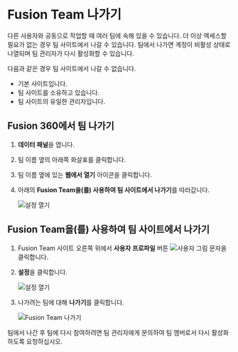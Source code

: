 # Fusion Team 나가기
다른 사용자와 공동으로 작업할 때 여러 팀에 속해 있을 수 있습니다. 더 이상 액세스할 필요가 없는 경우 팀 사이트에서 나갈 수 있습니다. 팀에서 나가면 계정이 비활성 상태로 나열되며 팀 관리자가 다시 활성화할 수 있습니다.

다음과 같은 경우 팀 사이트에서 나갈 수 없습니다.

*   기본 사이트입니다.
*   팀 사이트를 소유하고 있습니다.
*   팀 사이트의 유일한 관리자입니다.

Fusion 360에서 팀 나가기
------------------

1.  **데이터 패널**을 엽니다.
    
2.  팀 이름 옆의 아래쪽 화살표를 클릭합니다.
    
3.  팀 이름 옆에 있는 **웹에서 열기** 아이콘을 클릭합니다.
    
4.  아래의 **Fusion Team을(를) 사용하여 팀 사이트에서 나가기**를 따라갑니다.
    
    ![설정 열기](https://help.autodesk.com/cloudhelp/KOR/Fusion-Import/images/team-open-on-web.png)
    

Fusion Team을(를) 사용하여 팀 사이트에서 나가기
--------------------------------

1.  Fusion Team 사이트 오른쪽 위에서 **사용자 프로파일** 버튼 ![사용자 그림 문자](https://help.autodesk.com/cloudhelp/KOR/Fusion-Import/images/user-glyph.png)을 클릭합니다.
    
2.  **설정**을 클릭합니다.
    
    ![설정 열기](https://help.autodesk.com/cloudhelp/KOR/Fusion-Import/images/ft-open-settings.png)
    
3.  나가려는 팀에 대해 **나가기**를 클릭합니다.
    
    ![Fusion Team 나가기](https://help.autodesk.com/cloudhelp/KOR/Fusion-Import/images/ft-leave-team.png)
    

팀에서 나간 후 팀에 다시 참여하려면 팀 관리자에게 문의하여 팀 멤버로서 다시 활성화하도록 요청하십시오.
